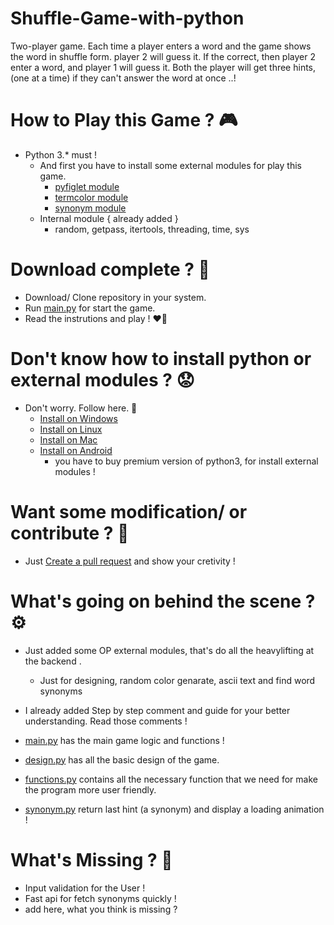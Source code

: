 # Shuffle-Game-with-python
Two-player game. Each time a player enters a word and the game shows the word in shuffle form. player 2 will guess it. If the correct, then player 2 enter a word, and player 1 will guess it. Both the player will get three hints, (one at a time) if they can't answer the word at once ..!

# How to Play this Game ? 🎮
  - Python 3.* must !
    - And first you have to install some external modules for play this game.
      - [pyfiglet module](https://pypi.org/project/pyfiglet/0.7/)
      - [termcolor module](https://pypi.org/project/termcolor/)
      - [synonym module](https://pypi.org/project/PyDictionary/)
    - Internal module { already added }
      - random, getpass, itertools, threading, time, sys
  
# Download complete ? 📁
  - Download/ Clone repository in your system.
  - Run [main.py](https://github.com/Raj-kar/Shuffle-Game-with-python/blob/main/main.py) for start the game.
  - Read the instrutions and play ! ❤️‍🔥

# Don't know how to install python or external modules ? 😟
  - Don't worry. Follow here. 🤩
    - [Install on Windows](https://www.activestate.com/resources/quick-reads/python-package-installation-on-windows/)
    - [Install on Linux](https://www.tecmint.com/install-pip-in-linux/)
    - [Install on Mac](https://www.geeksforgeeks.org/how-to-install-pip-in-macos/)
    - [Install on Android](https://play.google.com/store/apps/details?id=ru.iiec.pydroid3) 
      - you have to buy premium version of python3, for install external modules !

# Want some modification/ or contribute ? 🤗
  - Just [Create a pull request](https://github.com/Raj-kar/Shuffle-Game-with-python) and show your cretivity !
  
  
# What's going on behind the scene ? ⚙️
  - Just added some OP external modules, that's do all the heavylifting at the backend .
    - Just for designing, random color genarate, ascii text and find word synonyms
  - I already added Step by step comment and guide for your better understanding. Read those comments !
  
  - [main.py](https://github.com/Raj-kar/Shuffle-Game-with-python/blob/main/main.py) has the main game logic and functions !
  - [design.py](https://github.com/Raj-kar/Shuffle-Game-with-python/blob/main/design.py) has all the basic design of the game.
  - [functions.py](https://github.com/Raj-kar/Shuffle-Game-with-python/blob/main/functions.py) contains all the necessary function that we need for make the program more user friendly.
  - [synonym.py](https://github.com/Raj-kar/Shuffle-Game-with-python/blob/main/synonym.py) return last hint (a synonym) and display a loading animation !

# What's Missing ? 💢 
  - Input validation for the User !
  - Fast api for fetch synonyms quickly !
  - add here, what you think is missing ? 
    
